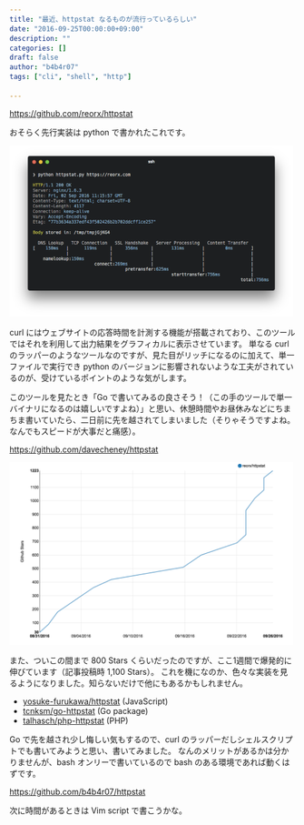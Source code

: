 ```yaml
---
title: "最近、httpstat なるものが流行っているらしい"
date: "2016-09-25T00:00:00+09:00"
description: ""
categories: []
draft: false
author: "b4b4r07"
tags: ["cli", "shell", "http"]

---
```


<https://github.com/reorx/httpstat>

おそらく先行実装は python で書かれたこれです。

<img src="/images/httpstat-1.png" width="500">

curl にはウェブサイトの応答時間を計測する機能が搭載されており、このツールではそれを利用して出力結果をグラフィカルに表示させています。
単なる curl のラッパーのようなツールなのですが、見た目がリッチになるのに加えて、単一ファイルで実行でき python のバージョンに影響されないような工夫がされているのが、受けているポイントのような気がします。

このツールを見たとき「Go で書いてみるの良さそう！（この手のツールで単一バイナリになるのは嬉しいですよね）」と思い、休憩時間やお昼休みなどにちまちま書いていたら、二日前に先を越されてしまいました（そりゃそうですよね。なんでもスピードが大事だと痛感）。

<https://github.com/davecheney/httpstat>

<img src="/images/httpstat-2.png" width="500">

また、ついこの間まで 800 Stars くらいだったのですが、ここ1週間で爆発的に伸びています（記事投稿時 1,100 Stars）。
これを機になのか、色々な実装を見るようになりました。知らないだけで他にもあるかもしれません。

- [yosuke-furukawa/httpstat](https://github.com/yosuke-furukawa/httpstat) (JavaScript)
- [tcnksm/go-httpstat](https://github.com/tcnksm/go-httpstat) (Go package)
- [talhasch/php-httpstat](https://github.com/talhasch/php-httpstat) (PHP)

Go で先を越され少し悔しい気もするので、curl のラッパーだしシェルスクリプトでも書いてみようと思い、書いてみました。
なんのメリットがあるかは分かりませんが、bash オンリーで書いているので bash のある環境であれば動くはずです。

<https://github.com/b4b4r07/httpstat>

次に時間があるときは Vim script で書こうかな。
